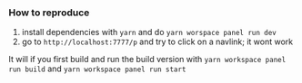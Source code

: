 ### How to reproduce

1. install dependencies with `yarn` and do `yarn worspace panel run dev`
2. go to `http://localhost:7777/p` and try to click on a navlink; it wont work


It will if you first build and run the build version with `yarn workspace panel run build` and `yarn workspace panel run start`
